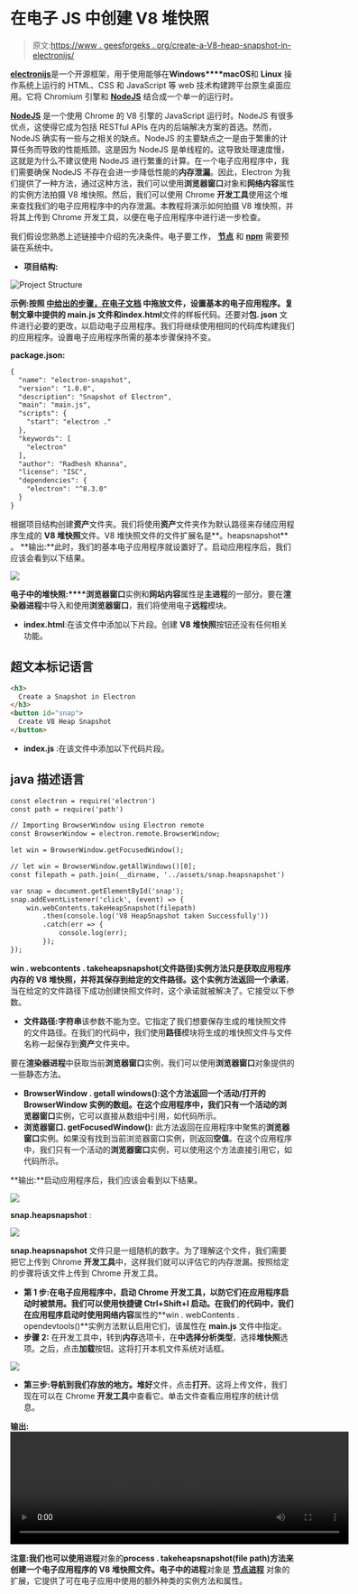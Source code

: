 # 在电子 JS 中创建 V8 堆快照

> 原文:[https://www . geesforgeks . org/create-a-V8-heap-snapshot-in-electronijs/](https://www.geeksforgeeks.org/create-a-v8-heap-snapshot-in-electronjs/)

[**electronijs**](https://www.geeksforgeeks.org/introduction-to-electronjs/)是一个开源框架，用于使用能够在**Windows****macOS**和 **Linux** 操作系统上运行的 HTML、CSS 和 JavaScript 等 web 技术构建跨平台原生桌面应用。它将 Chromium 引擎和 [**NodeJS**](https://www.geeksforgeeks.org/introduction-to-nodejs/) 结合成一个单一的运行时。

[**NodeJS**](https://www.geeksforgeeks.org/introduction-to-nodejs/) 是一个使用 Chrome 的 V8 引擎的 JavaScript 运行时。NodeJS 有很多优点，这使得它成为包括 RESTful APIs 在内的后端解决方案的首选。然而，NodeJS 确实有一些与之相关的缺点。NodeJS 的主要缺点之一是由于繁重的计算任务而导致的性能瓶颈。这是因为 NodeJS 是单线程的。这导致处理速度慢，这就是为什么不建议使用 NodeJS 进行繁重的计算。在一个电子应用程序中，我们需要确保 NodeJS 不存在会进一步降低性能的**内存泄漏**。因此，Electron 为我们提供了一种方法，通过这种方法，我们可以使用**浏览器窗口**对象和**网络内容**属性的实例方法拍摄 V8 堆快照。然后，我们可以使用 Chrome **开发工具**使用这个堆来查找我们的电子应用程序中的内存泄漏。本教程将演示如何拍摄 V8 堆快照，并将其上传到 Chrome 开发工具，以便在电子应用程序中进行进一步检查。

我们假设您熟悉上述链接中介绍的先决条件。电子要工作， [**节点**](https://www.geeksforgeeks.org/introduction-to-nodejs/) 和 [**npm**](https://www.geeksforgeeks.org/node-js-npm-node-package-manager/) 需要预装在系统中。

*   **项目结构:**

![Project Structure](img/5255b0effbf0c8570f65f5c24d45b7ab.png)

**示例:**按照 [**中给出的步骤，在电子文档**](https://www.geeksforgeeks.org/drag-and-drop-files-in-electronjs/) 中拖放文件，设置基本的电子应用程序。复制文章中提供的 **main.js** 文件和**index.html**文件的样板代码。还要对**包. json** 文件进行必要的更改，以启动电子应用程序。我们将继续使用相同的代码库构建我们的应用程序。设置电子应用程序所需的基本步骤保持不变。

**package.json:**

```html
{
  "name": "electron-snapshot",
  "version": "1.0.0",
  "description": "Snapshot of Electron",
  "main": "main.js",
  "scripts": {
    "start": "electron ."
  },
  "keywords": [
    "electron"
  ],
  "author": "Radhesh Khanna",
  "license": "ISC",
  "dependencies": {
    "electron": "^8.3.0"
  }
}

```

根据项目结构创建**资产**文件夹。我们将使用**资产**文件夹作为默认路径来存储应用程序生成的 **V8 堆快照**文件。V8 堆快照文件的文件扩展名是**。heapsnapshot** 。
**输出:**此时，我们的基本电子应用程序就设置好了。启动应用程序后，我们应该会看到以下结果。

[![](img/b32d8f95392fcbe0adbaa31fa63d952f.png)](https://media.geeksforgeeks.org/wp-content/uploads/20200512225834/Output-1105.png)

**电子中的堆快照:****浏览器窗口**实例和**网站内容**属性是**主进程**的一部分。要在**渲染器进程**中导入和使用**浏览器窗口**，我们将使用电子**远程**模块。

*   **index.html**:在该文件中添加以下片段。创建 **V8 堆快照**按钮还没有任何相关功能。

## 超文本标记语言

```html
<h3>
  Create a Snapshot in Electron
</h3>
<button id="snap">
  Create V8 Heap Snapshot
</button>
```

*   **index.js** :在该文件中添加以下代码片段。

## java 描述语言

```html
const electron = require('electron')
const path = require('path')

// Importing BrowserWindow using Electron remote
const BrowserWindow = electron.remote.BrowserWindow;

let win = BrowserWindow.getFocusedWindow();

// let win = BrowserWindow.getAllWindows()[0];
const filepath = path.join(__dirname, '../assets/snap.heapsnapshot')

var snap = document.getElementById('snap');
snap.addEventListener('click', (event) => {
    win.webContents.takeHeapSnapshot(filepath)
        .then(console.log('V8 HeapSnapshot taken Successfully'))
        .catch(err => {
            console.log(err);
        });
});
```

**win . webcontents . takeheapsnapshot(文件路径)**实例方法只是获取应用程序内存的 V8 堆快照，并将其保存到给定的文件路径。这个实例方法返回一个**承诺**，当在给定的文件路径下成功创建快照文件时，这个承诺就被解决了。它接受以下参数。

*   **文件路径:字符串**该参数不能为空。它指定了我们想要保存生成的堆快照文件的文件路径。在我们的代码中，我们使用**路径**模块将生成的堆快照文件与文件名称一起保存到**资产**文件夹中。

要在**渲染器进程**中获取当前**浏览器窗口**实例，我们可以使用**浏览器窗口**对象提供的一些静态方法。

*   **BrowserWindow . getall windows():**这个方法返回一个活动/打开的 **BrowserWindow** 实例的数组。在这个应用程序中，我们只有一个活动的**浏览器窗口**实例，它可以直接从数组中引用，如代码所示。
*   **浏览器窗口. getFocusedWindow():** 此方法返回在应用程序中聚焦的**浏览器窗口**实例。如果没有找到当前浏览器窗口实例，则返回**空值**。在这个应用程序中，我们只有一个活动的**浏览器窗口**实例，可以使用这个方法直接引用它，如代码所示。

**输出:**启动应用程序后，我们应该会看到以下结果。

[![](img/df5be22c7be1245a9e39064f62dec98f.png)](https://media.geeksforgeeks.org/wp-content/uploads/20200607034114/Output-1-GIF6.gif)

**snap.heapsnapshot** :

[![](img/6bd1e163c728aee0ce0c22dd766b170a.png)](https://media.geeksforgeeks.org/wp-content/uploads/20200607034352/Output-2106.png)

**snap.heapsnapshot** 文件只是一组随机的数字。为了理解这个文件，我们需要把它上传到 Chrome **开发工具**中，这样我们就可以评估它的内存泄漏。按照给定的步骤将该文件上传到 Chrome 开发工具。

*   **第 1 步:**在电子应用程序中，启动 Chrome 开发工具，以防它们在应用程序启动时被禁用。我们可以使用快捷键 **Ctrl+Shift+I** 启动。在我们的代码中，我们在应用程序启动时使用**网络内容**属性的**win . webContents . opendevtools()**实例方法默认启用它们，该属性在 **main.js** 文件中指定。
*   **步骤 2:** 在开发工具中，转到**内存**选项卡，在**中选择分析类型**，选择**堆快照**选项。之后，点击**加载**按钮。这将打开本机文件系统对话框。

[![](img/6fe67f53f66ebb3681993f8af7096830.png)](https://media.geeksforgeeks.org/wp-content/uploads/20200607035341/Output-386.png)

*   **第三步:**导航到我们存放**的地方。堆好**文件，点击**打开**。这将上传文件，我们现在可以在 Chrome **开发工具**中查看它。单击文件查看应用程序的统计信息。

**输出:** <video width="600" height="200" controls="" autoplay=""><source src="https://media.geeksforgeeks.org/wp-content/uploads/20200614131422/Output-211.mp4" type="video/mp4" class="aligncenter"></video> 

**注意:**我们也可以使用**进程**对象的**process . takeheapsnapshot(file path)**方法来创建一个电子应用程序的 V8 堆快照文件。电子中的**进程**对象是 [**节点进程**](https://nodejs.org/api/process.html) 对象的扩展，它提供了可在电子应用中使用的额外种类的实例方法和属性。